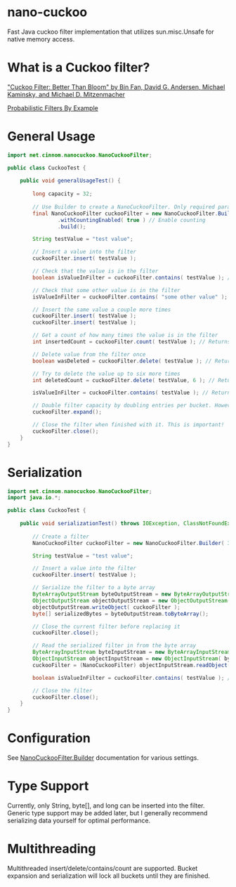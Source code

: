 nano-cuckoo
=====
Fast Java cuckoo filter implementation that utilizes sun.misc.Unsafe for native memory access.

What is a Cuckoo filter?
=====
["Cuckoo Filter: Better Than Bloom" by Bin Fan, David G. Andersen, Michael Kaminsky, and Michael D. Mitzenmacher](https://www.cs.cmu.edu/~dga/papers/cuckoo-conext2014.pdf)

[Probabilistic Filters By Example](https://bdupras.github.io/filter-tutorial/)

General Usage
=====
```java
import net.cinnom.nanocuckoo.NanoCuckooFilter;

public class CuckooTest {
	
	public void generalUsageTest() {
		
		long capacity = 32;
        
        // Use Builder to create a NanoCuckooFilter. Only required parameter is capacity.
        final NanoCuckooFilter cuckooFilter = new NanoCuckooFilter.Builder( capacity )
                .withCountingEnabled( true ) // Enable counting
                .build();

        String testValue = "test value";

        // Insert a value into the filter
        cuckooFilter.insert( testValue );

        // Check that the value is in the filter
        boolean isValueInFilter = cuckooFilter.contains( testValue ); // Returns true

        // Check that some other value is in the filter
        isValueInFilter = cuckooFilter.contains( "some other value" ); // Should return false, probably

        // Insert the same value a couple more times
        cuckooFilter.insert( testValue );
        cuckooFilter.insert( testValue );

        // Get a count of how many times the value is in the filter
        int insertedCount = cuckooFilter.count( testValue ); // Returns 3 since we inserted three times with counting enabled

        // Delete value from the filter once
        boolean wasDeleted = cuckooFilter.delete( testValue ); // Returns true since a value was deleted

        // Try to delete the value up to six more times
        int deletedCount = cuckooFilter.delete( testValue, 6 ); // Returns 2 since only two copies of the value were left

        isValueInFilter = cuckooFilter.contains( testValue ); // Returns false since all copies of the value were deleted

        // Double filter capacity by doubling entries per bucket. However, this also roughly doubles max FPP.
        cuckooFilter.expand();

        // Close the filter when finished with it. This is important!
        cuckooFilter.close();
	}
}
```

Serialization
=====
```java
import net.cinnom.nanocuckoo.NanoCuckooFilter;
import java.io.*;

public class CuckooTest {
	
	public void serializationTest() throws IOException, ClassNotFoundException {
    
        // Create a filter
        NanoCuckooFilter cuckooFilter = new NanoCuckooFilter.Builder( 32 ).build();

        String testValue = "test value";

        // Insert a value into the filter
        cuckooFilter.insert( testValue );

        // Serialize the filter to a byte array
        ByteArrayOutputStream byteOutputStream = new ByteArrayOutputStream();
        ObjectOutputStream objectOutputStream = new ObjectOutputStream( byteOutputStream );
        objectOutputStream.writeObject( cuckooFilter );
        byte[] serializedBytes = byteOutputStream.toByteArray();

        // Close the current filter before replacing it
        cuckooFilter.close();

        // Read the serialized filter in from the byte array
        ByteArrayInputStream byteInputStream = new ByteArrayInputStream( serializedBytes );
        ObjectInputStream objectInputStream = new ObjectInputStream( byteInputStream );
        cuckooFilter = (NanoCuckooFilter) objectInputStream.readObject();

        boolean isValueInFilter = cuckooFilter.contains( testValue ); // Returns true

        // Close the filter
        cuckooFilter.close();
    }
}
```

Configuration
=====
See [NanoCuckooFilter.Builder](https://cinnom.github.io/nano-cuckoo/index.html?com/cinnom/nanocuckoo/NanoCuckooFilter.Builder.html) documentation for various settings.

Type Support
=====
Currently, only String, byte[], and long can be inserted into the filter. Generic type support may be added later, but I generally recommend serializing data yourself for optimal performance. 

Multithreading
=====
Multithreaded insert/delete/contains/count are supported. Bucket expansion and serialization will lock all buckets until they are finished.
